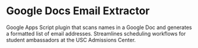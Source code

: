 # Google Docs Email Extractor
Google Apps Script plugin that scans names in a Google Doc and generates a formatted list of email addresses. Streamlines scheduling workflows for student ambassadors at the USC Admissions Center.
